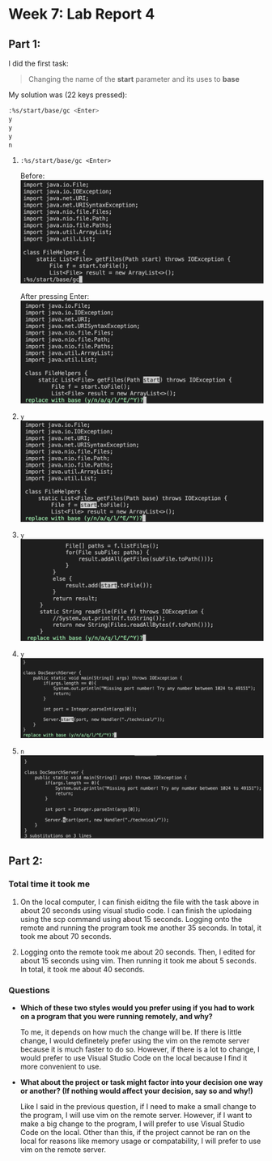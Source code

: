 # Week 7: Lab Report 4

## Part 1:

I did the first task:

> Changing the name of the **start** parameter and its uses to **base**

My solution was (22 keys pressed):

```bash
:%s/start/base/gc <Enter>
y 
y
y 
n 
```

1. ```:%s/start/base/gc <Enter>```
   
   Before:
   ![](image1.png)

   After pressing Enter:
   ![](image2.png)
2. ```y```
   ![](image3.png)
3. ```y```
   ![](image4.png)
4. ```y```
   ![](image5.png)
5. ```n```
   ![](image6.png)


## Part 2:

### Total time it took me

1. On the local computer, I can finish eiditng the file with the task above in about 20 seconds using visual studio code. I can finish the uplodaing using the scp command using about 15 seconds. Logging onto the remote and running the program took me another 35 seconds. In total, it took me about 70 seconds.

2. Logging onto the remote took me about 20 seconds. Then, I edited for about 15 seconds using vim. Then running it took me about 5 seconds. In total, it took me about 40 seconds.

### Questions
* **Which of these two styles would you prefer using if you had to work on a program that you were running remotely, and why?**
  
  To me, it depends on how much the change will be. If there is little change, I would definetely prefer using the vim on the remote server because it is much faster to do so. However, if there is a lot to change, I would prefer to use Visual Studio Code on the local because I find it more convenient to use.

* **What about the project or task might factor into your decision one way or another? (If nothing would affect your decision, say so and why!)**

  Like I said in the previous question, if I need to make a small change to the program, I will use vim on the remote server. However, if I want to make a big change to the program, I will prefer to use Visual Studio Code on the local. Other than this, if the project cannot be ran on the local for reasons like memory usage or compatability, I will prefer to use vim on the remote server.